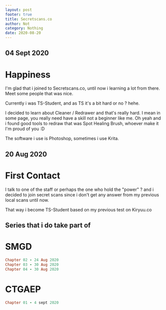 ```yaml
---
layout: post
footer: true
title: Secretscans.co
author: Not
category: Nothing
date: 2020-08-20
---
```


## 04 Sept 2020

# Happiness

I'm glad that i joined to Secretscans.co, until now i learning a lot
from there. Meet some people that was nice. 

Currently i was TS-Student, and as TS it's a bit hard or no ? hehe.

I decided to learn about Cleaner / Redrawer and that's really hard.
I mean in some page, you really need have a skill not a beginner like me.
Oh yeah and i found good tools to redraw that was Spot Healing Brush,
whoever make it I'm proud of you :D 

The software i use is Photoshop, sometimes i use Krita.


## 20 Aug 2020

# First Contact

I talk to one of the staff or perhaps the one who hold the "power" ?
and i decided to join secret scans since i don't get any answer 
from my previous local scans until now.

That way i become TS-Student based on my previous test on Kiryuu.co

## Series that i do take part of

# SMGD 
```ruby
Chapter 02 - 24 Aug 2020
Chapter 03 - 30 Aug 2020
Chapter 04 - 30 Aug 2020
```

# CTGAEP
```ruby
Chapter 01 - 4 sept 2020 
```
